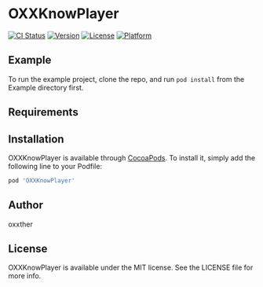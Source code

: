 # OXXKnowPlayer

[![CI Status](https://img.shields.io/travis/980689003@qq.com/OXXKnowPlayer.svg?style=flat)](https://travis-ci.org/980689003@qq.com/OXXKnowPlayer)
[![Version](https://img.shields.io/cocoapods/v/OXXKnowPlayer.svg?style=flat)](https://cocoapods.org/pods/OXXKnowPlayer)
[![License](https://img.shields.io/cocoapods/l/OXXKnowPlayer.svg?style=flat)](https://cocoapods.org/pods/OXXKnowPlayer)
[![Platform](https://img.shields.io/cocoapods/p/OXXKnowPlayer.svg?style=flat)](https://cocoapods.org/pods/OXXKnowPlayer)

## Example

To run the example project, clone the repo, and run `pod install` from the Example directory first.

## Requirements

## Installation

OXXKnowPlayer is available through [CocoaPods](https://cocoapods.org). To install
it, simply add the following line to your Podfile:

```ruby
pod 'OXXKnowPlayer'
```

## Author

oxxther

## License

OXXKnowPlayer is available under the MIT license. See the LICENSE file for more info.

